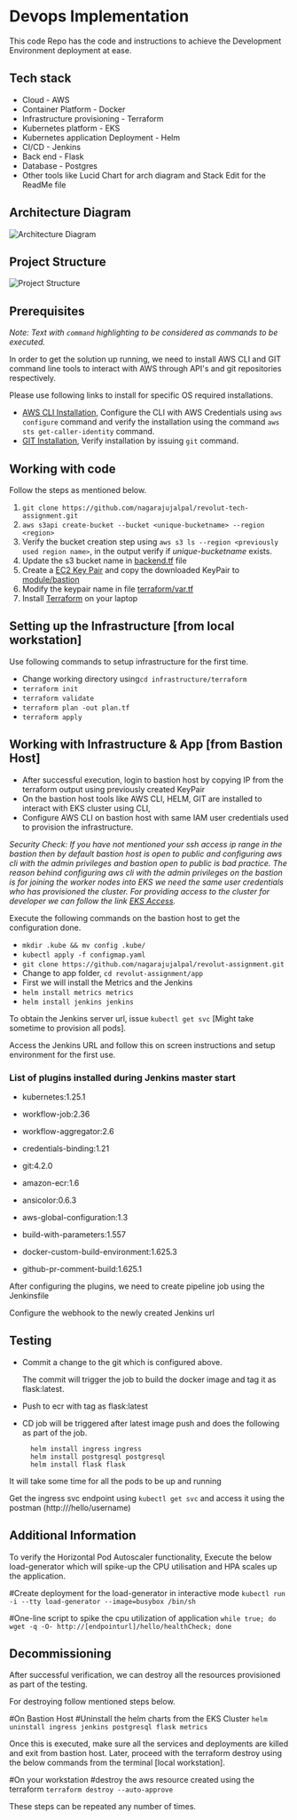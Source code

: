 
# Devops Implementation

This code Repo has the code and instructions to achieve the Development Environment deployment at ease.

## Tech stack

-   Cloud - AWS
-   Container Platform - Docker
-   Infrastructure provisioning - Terraform
-   Kubernetes platform - EKS
-   Kubernetes application Deployment - Helm
-   CI/CD - Jenkins
-   Back end - Flask
-   Database - Postgres
-   Other tools like Lucid Chart for arch diagram and Stack Edit for the ReadMe file

## Architecture Diagram
![Architecture Diagram](./Architecture.png)


## Project Structure
![Project Structure](./ProjectStructure.png)

## Prerequisites

_Note: Text with  `command`  highlighting to be considered as commands to be executed._

In order to get the solution up running, we need to install AWS CLI and GIT command line tools to interact with AWS through API's and git repositories respectively.

Please use following links to install for specific OS required installations.

-   [AWS CLI Installation](https://docs.aws.amazon.com/cli/latest/userguide/cli-chap-install.html), Configure the CLI with AWS Credentials using  `aws configure`  command and verify the installation using the command  `aws sts get-caller-identity`  command.
-   [GIT Installation](https://git-scm.com/downloads), Verify installation by issuing  `git`  command.

## Working with code

Follow the steps as mentioned below.

1.  `git clone https://github.com/nagarajujalpal/revolut-tech-assignment.git`
2.  `aws s3api create-bucket --bucket <unique-bucketname> --region <region>`
3.  Verify the bucket creation step using  `aws s3 ls --region <previously used region name>`, in the output verify if  _unique-bucketname_  exists.
4.  Update the s3 bucket name in [backend.tf](https://github.com/nagarajujalpal/revolut-tech-assignment/tree/master/infrastructure/terraform) file
5.  Create a  [EC2 Key Pair](https://docs.aws.amazon.com/AWSEC2/latest/UserGuide/ec2-key-pairs.html)  and copy the downloaded KeyPair to [module/bastion](https://github.com/nagarajujalpal/revolut-tech-assignment/tree/master/infrastructure/terraform/modules/bastion)
6.  Modify the keypair name in file  [terraform/var.tf](https://github.com/nagarajujalpal/revolut-tech-assignment/blob/master/infrastructure/terraform/vars.tf)
7. Install [Terraform](https://docs.aws.amazon.com/AWSEC2/latest/UserGuide/ec2-key-pairs.html)  on your laptop

## Setting up the Infrastructure [from local workstation]

Use following commands to setup infrastructure for the first time.
  
- Change working directory using`cd infrastructure/terraform`
-   `terraform init`
-   `terraform validate`
-   `terraform plan -out plan.tf`
-   `terraform apply`

## Working with Infrastructure & App [from Bastion Host]

- After successful execution, login to bastion host by copying IP from the terraform output using previously created KeyPair
- On the bastion host tools like AWS CLI, HELM, GIT are installed to interact with EKS cluster using CLI,  
- Configure AWS CLI on bastion host with same IAM user credentials used to provision the infrastructure.


_Security Check: If you have not mentioned your ssh access ip range in the bastion then by default bastion host is open to public and configuring aws cli with the admin privileges and bastion open to public is bad practice. The reason behind configuring aws cli with the admin privileges on the bastion is for joining the worker nodes into EKS we need the same user credentials who has provisioned the cluster. For providing access to the cluster for developer we can follow the link [EKS Access](https://docs.aws.amazon.com/eks/latest/userguide/add-user-role.html)._

Execute the following commands on the bastion host to get the configuration done.

-   `mkdir .kube && mv config .kube/`
-   `kubectl apply -f configmap.yaml`
-   `git clone https://github.com/nagarajujalpal/revolut-assignment.git`
-   Change to app folder,  `cd revolut-assignment/app`
-   First we will install the Metrics and the Jenkins 
-   `helm install metrics metrics`
-   `helm install jenkins jenkins`

To obtain the Jenkins server url, issue  `kubectl get svc`  [Might take sometime to provision all pods].

Access the Jenkins URL and follow this on screen instructions and setup environment for the first use.

### List of plugins installed during Jenkins master start

- kubernetes:1.25.1

- workflow-job:2.36

- workflow-aggregator:2.6

- credentials-binding:1.21

- git:4.2.0

- amazon-ecr:1.6

- ansicolor:0.6.3

- aws-global-configuration:1.3

- build-with-parameters:1.557

- docker-custom-build-environment:1.625.3

- github-pr-comment-build:1.625.1

After configuring the plugins, we need to create pipeline job using the Jenkinsfile

Configure the webhook to the newly created Jenkins url

## Testing

-   Commit a change to the git which is configured above.
    
    The commit will trigger the job to build the docker image and tag it as flask:latest.
    
-   Push to ecr with tag as flask:latest
    
-   CD job will be triggered after latest image push and does the following as part of the job.
    
    ```
      helm install ingress ingress
      helm install postgresql postgresql
      helm install flask flask
    ```
    

It will take some time for all the pods to be up and running

Get the ingress svc endpoint using  `kubectl get svc`  and access it using the postman (http://<endpointurl>/hello/username)

## Additional Information

To verify the Horizontal Pod Autoscaler functionality, Execute the below load-generator which will spike-up the CPU utilisation and HPA scales up the application.

#Create deployment for the load-generator in interactive mode
`kubectl run -i --tty load-generator --image=busybox /bin/sh`

#One-line script to spike the cpu utilization of application
`while true; do wget -q -O- http://[endpointurl]/hello/healthCheck; done`

## Decommissioning

After successful verification, we can destroy all the resources provisioned as part of the testing.

For destroying follow mentioned steps below.

#On Bastion Host
#Uninstall the helm charts from the EKS Cluster
`helm uninstall ingress jenkins postgresql flask metrics`

Once this is executed, make sure all the services and deployments are killed and exit from bastion host. Later, proceed with the terraform destroy using the below commands from the terminal [local workstation].

#On your workstation
#destroy the aws resource created using the terraform
`terraform destroy --auto-approve`

These steps can be repeated any number of times.
